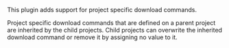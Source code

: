 This plugin adds support for project specific download commands.

Project specific download commands that are defined on a parent project
are inherited by the child projects. Child projects can overwrite the
inherited download command or remove it by assigning no value to it.
